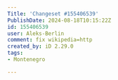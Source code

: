 ```yaml
---
Title: 'Changeset #155406539'
PublishDate: 2024-08-18T10:15:22Z
id: 155406539
user: Aleks-Berlin
comment: fix wikipedia=http
created_by: iD 2.29.0
tags:
- Montenegro

---
```

